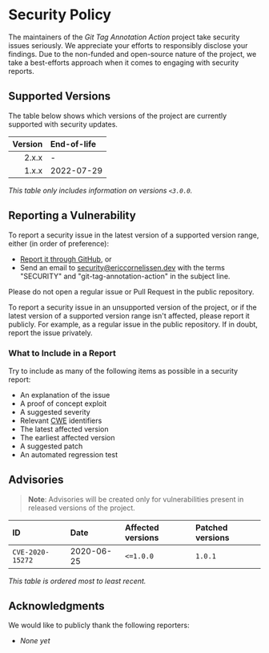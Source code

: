 # Security Policy

The maintainers of the _Git Tag Annotation Action_ project take security issues
seriously. We appreciate your efforts to responsibly disclose your findings. Due
to the non-funded and open-source nature of the project, we take a best-efforts
approach when it comes to engaging with security reports.

## Supported Versions

The table below shows which versions of the project are currently supported
with security updates.

| Version | End-of-life |
| ------: | :---------- |
|   2.x.x | -           |
|   1.x.x | 2022-07-29  |

_This table only includes information on versions `<3.0.0`._

## Reporting a Vulnerability

To report a security issue in the latest version of a supported version range,
either (in order of preference):

- [Report it through GitHub][new github advisory], or
- Send an email to [security@ericcornelissen.dev] with the terms "SECURITY" and
  "git-tag-annotation-action" in the subject line.

Please do not open a regular issue or Pull Request in the public repository.

To report a security issue in an unsupported version of the project, or if the
latest version of a supported version range isn't affected, please report it
publicly. For example, as a regular issue in the public repository. If in doubt,
report the issue privately.

[new github advisory]: https://github.com/ericcornelissen/git-tag-annotation-action/security/advisories/new
[security@ericcornelissen.dev]: mailto:security@ericcornelissen.dev?subject=SECURITY%20%28git-tag-annotation-action%29

### What to Include in a Report

Try to include as many of the following items as possible in a security report:

- An explanation of the issue
- A proof of concept exploit
- A suggested severity
- Relevant [CWE] identifiers
- The latest affected version
- The earliest affected version
- A suggested patch
- An automated regression test

[cwe]: https://cwe.mitre.org/

## Advisories

> **Note**: Advisories will be created only for vulnerabilities present in
> released versions of the project.

| ID               | Date       | Affected versions | Patched versions |
| :--------------- | :--------- | :---------------- | :--------------- |
| `CVE-2020-15272` | 2020-06-25 | `<=1.0.0`         | `1.0.1`          |

_This table is ordered most to least recent._

## Acknowledgments

We would like to publicly thank the following reporters:

- _None yet_
